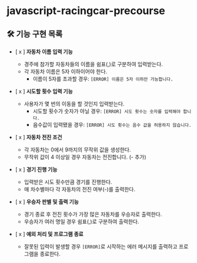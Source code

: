 # javascript-racingcar-precourse

## 🛠️ 기능 구현 목록

- [ x ] **자동차 이름 입력 기능**  
  - 경주에 참가할 자동차들의 이름을 쉼표(,)로 구분하여 입력받는다.
  - 각 자동차 이름은 5자 이하이어야 한다.
    - 이름이 5자를 초과할 경우: `[ERROR] 이름은 5자 이하만 가능합니다.`

- [ x ] **시도할 횟수 입력 기능**  
  - 사용자가 몇 번의 이동을 할 것인지 입력받는다.
    - 시도할 횟수가 숫자가 아닐 경우: `[ERROR] 시도 횟수는 숫자를 입력해야 합니다.`
    - 음수값이 입력됐을 경우: `[ERROR] 시도 횟수는 음수 값을 허용하지 않습니다.`

- [ x ] **자동차 전진 조건**  
  - 각 자동차는 0에서 9까지의 무작위 값을 생성한다.
  - 무작위 값이 4 이상일 경우 자동차는 전진합니다. (- 추가)

- [ x ] **경기 진행 기능**  
  - 입력받은 시도 횟수만큼 경기를 진행한다.
  - 매 차수별마다 각 자동차의 전진 여부(-)를 출력한다.

- [ x ] **우승자 판별 및 출력 기능**  
  - 경기 종료 후 전진 횟수가 가장 많은 자동차를 우승자로 출력한다.
  - 우승자가 여러 명일 경우 쉼표(,)로 구분하여 출력한다.

- [ x ] **예외 처리 및 프로그램 종료**  
  - 잘못된 입력이 발생할 경우 `[ERROR]`로 시작하는 에러 메시지를 출력하고 프로그램을 종료한다.

